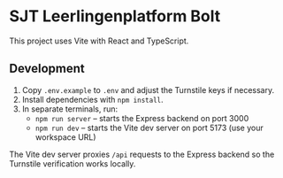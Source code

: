 # SJT Leerlingenplatform Bolt

This project uses Vite with React and TypeScript.

## Development

1. Copy `.env.example` to `.env` and adjust the Turnstile keys if necessary.
2. Install dependencies with `npm install`.
3. In separate terminals, run:
   - `npm run server` – starts the Express backend on port 3000
   - `npm run dev` – starts the Vite dev server on port 5173 (use your workspace URL)

The Vite dev server proxies `/api` requests to the Express backend so the
Turnstile verification works locally.
